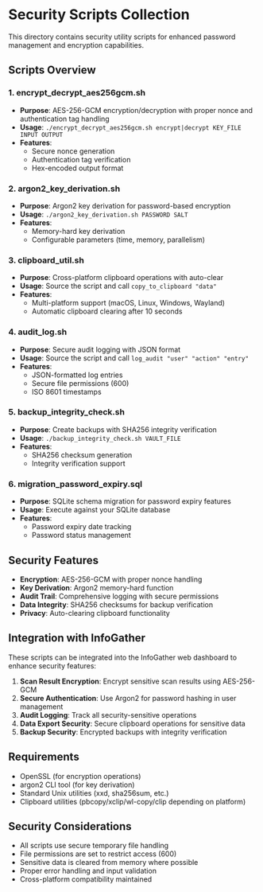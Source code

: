 
# Security Scripts Collection

This directory contains security utility scripts for enhanced password management and encryption capabilities.

## Scripts Overview

### 1. encrypt_decrypt_aes256gcm.sh
- **Purpose**: AES-256-GCM encryption/decryption with proper nonce and authentication tag handling
- **Usage**: `./encrypt_decrypt_aes256gcm.sh encrypt|decrypt KEY_FILE INPUT OUTPUT`
- **Features**: 
  - Secure nonce generation
  - Authentication tag verification
  - Hex-encoded output format

### 2. argon2_key_derivation.sh
- **Purpose**: Argon2 key derivation for password-based encryption
- **Usage**: `./argon2_key_derivation.sh PASSWORD SALT`
- **Features**: 
  - Memory-hard key derivation
  - Configurable parameters (time, memory, parallelism)

### 3. clipboard_util.sh
- **Purpose**: Cross-platform clipboard operations with auto-clear
- **Usage**: Source the script and call `copy_to_clipboard "data"`
- **Features**: 
  - Multi-platform support (macOS, Linux, Windows, Wayland)
  - Automatic clipboard clearing after 10 seconds

### 4. audit_log.sh
- **Purpose**: Secure audit logging with JSON format
- **Usage**: Source the script and call `log_audit "user" "action" "entry"`
- **Features**: 
  - JSON-formatted log entries
  - Secure file permissions (600)
  - ISO 8601 timestamps

### 5. backup_integrity_check.sh
- **Purpose**: Create backups with SHA256 integrity verification
- **Usage**: `./backup_integrity_check.sh VAULT_FILE`
- **Features**: 
  - SHA256 checksum generation
  - Integrity verification support

### 6. migration_password_expiry.sql
- **Purpose**: SQLite schema migration for password expiry features
- **Usage**: Execute against your SQLite database
- **Features**: 
  - Password expiry date tracking
  - Password status management

## Security Features

- **Encryption**: AES-256-GCM with proper nonce handling
- **Key Derivation**: Argon2 memory-hard function
- **Audit Trail**: Comprehensive logging with secure permissions
- **Data Integrity**: SHA256 checksums for backup verification
- **Privacy**: Auto-clearing clipboard functionality

## Integration with InfoGather

These scripts can be integrated into the InfoGather web dashboard to enhance security features:

1. **Scan Result Encryption**: Encrypt sensitive scan results using AES-256-GCM
2. **Secure Authentication**: Use Argon2 for password hashing in user management
3. **Audit Logging**: Track all security-sensitive operations
4. **Data Export Security**: Secure clipboard operations for sensitive data
5. **Backup Security**: Encrypted backups with integrity verification

## Requirements

- OpenSSL (for encryption operations)
- argon2 CLI tool (for key derivation)
- Standard Unix utilities (xxd, sha256sum, etc.)
- Clipboard utilities (pbcopy/xclip/wl-copy/clip depending on platform)

## Security Considerations

- All scripts use secure temporary file handling
- File permissions are set to restrict access (600)
- Sensitive data is cleared from memory where possible
- Proper error handling and input validation
- Cross-platform compatibility maintained
